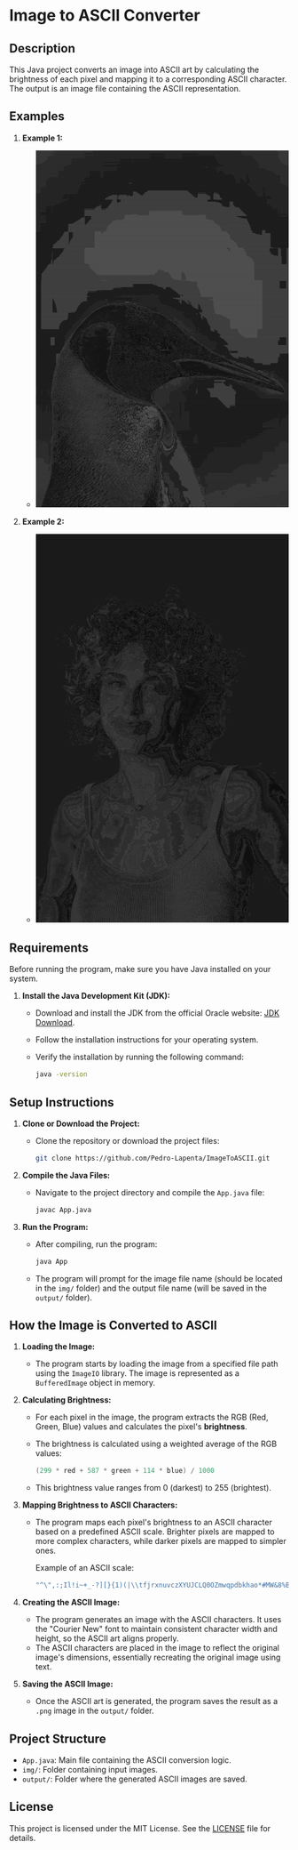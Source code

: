 # Image to ASCII Converter

## Description
This Java project converts an image into ASCII art by calculating the brightness of each pixel and mapping it to a corresponding ASCII character. The output is an image file containing the ASCII representation.

## Examples 

1. **Example 1:**
    - ![output1.png](./output/output1.png)
  
2. **Example 2:**
    - ![output3.png](./output/output3.png)

## Requirements
Before running the program, make sure you have Java installed on your system.

1. **Install the Java Development Kit (JDK):**
   - Download and install the JDK from the official Oracle website: [JDK Download](https://www.oracle.com/java/technologies/javase-downloads.html).
   - Follow the installation instructions for your operating system.
   - Verify the installation by running the following command:
     
     ```bash
     java -version
     ```

## Setup Instructions

1. **Clone or Download the Project:**
   - Clone the repository or download the project files:

     ```bash
     git clone https://github.com/Pedro-Lapenta/ImageToASCII.git
     ```

2. **Compile the Java Files:**
   - Navigate to the project directory and compile the `App.java` file:

     ```bash
     javac App.java
     ```

3. **Run the Program:**
   - After compiling, run the program:

     ```bash
     java App
     ```
   - The program will prompt for the image file name (should be located in the `img/` folder) and the output file name (will be saved in the `output/` folder).

## How the Image is Converted to ASCII

1. **Loading the Image:**
   - The program starts by loading the image from a specified file path using the `ImageIO` library. The image is represented as a `BufferedImage` object in memory.

2. **Calculating Brightness:**
   - For each pixel in the image, the program extracts the RGB (Red, Green, Blue) values and calculates the pixel's **brightness**. 
   - The brightness is calculated using a weighted average of the RGB values:

     ```java
     (299 * red + 587 * green + 114 * blue) / 1000
     ```

   - This brightness value ranges from 0 (darkest) to 255 (brightest).

3. **Mapping Brightness to ASCII Characters:**
   - The program maps each pixel's brightness to an ASCII character based on a predefined ASCII scale. Brighter pixels are mapped to more complex characters, while darker pixels are mapped to simpler ones.

     Example of an ASCII scale:
     ```java
     "^\",:;Il!i~+_-?][}{1)(|\\tfjrxnuvczXYUJCLQ0OZmwqpdbkhao*#MW&8%B@$"
     ```

4. **Creating the ASCII Image:**
   - The program generates an image with the ASCII characters. It uses the "Courier New" font to maintain consistent character width and height, so the ASCII art aligns properly.
   - The ASCII characters are placed in the image to reflect the original image's dimensions, essentially recreating the original image using text.

5. **Saving the ASCII Image:**
   - Once the ASCII art is generated, the program saves the result as a `.png` image in the `output/` folder.

## Project Structure
- `App.java`: Main file containing the ASCII conversion logic.
- `img/`: Folder containing input images.
- `output/`: Folder where the generated ASCII images are saved.

## License
This project is licensed under the MIT License. See the [LICENSE](LICENSE) file for details.

